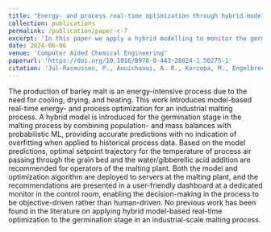 ```yaml
---
title: "Energy- and process real-time optimization through hybrid modeling - a case from Viking Malt A/S"
collection: publications
permalink: /publication/paper-c-7
excerpt: 'In this paper we apply a hybrid modelling to monitor the germination process in the malting process.'
date: 2024-06-06
venue: 'Computer Aided Chemical Engineering'
paperurl: 'https://doi.org/10.1016/B978-0-443-28824-1.50275-1'
citation: 'Jul-Rasmussen, P., Aouichaoui, A. R., Korzepa, M., Engelbrecht, K., Kongsgaard, K., & Huusom, J. K. (2024). Energy-and process real-time optimization through hybrid modeling-a case from Viking Malt A/S. In Computer Aided Chemical Engineering (Vol. 53, pp. 1645-1650). Elsevier.'
---
```


The production of barley malt is an energy-intensive process due to the need for cooling, drying, and heating. This work introduces model-based real-time energy- and process optimization for an industrial malting process. A hybrid model is introduced for the germination stage in the malting process by combining population- and mass balances with probabilistic ML, providing accurate predictions with no indication of overfitting when applied to historical process data. Based on the model predictions, optimal setpoint trajectory for the temperature of process air passing through the grain bed and the water/gibberellic acid addition are recommended for operators of the malting plant. Both the model and optimization algorithm are deployed to servers at the malting plant, and the recommendations are presented in a user-friendly dashboard at a dedicated monitor in the control room, enabling the decision-making in the process to be objective-driven rather than human-driven. No previous work has been found in the literature on applying hybrid model-based real-time optimization to the germination stage in an industrial-scale malting process.